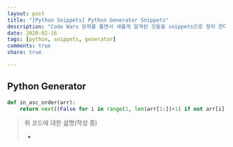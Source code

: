 ```yaml
---
layout: post
title: "[Python Snippets] Python Generator Snippets"
description: "Code Wars 문제를 풀면서 새롭게 알게된 것들을 snippets으로 정리 한다."
date: 2020-02-16
tags: [python, snippets, generator]
comments: true
share: true

---
```




## Python Generator

```python
def in_asc_order(arr):
    return next((False for i in range(1, len(arr[1:])+1) if not arr[i] > arr[i-1]), True)
```

> 위 코드에 대한 섦명(작성 중)
>
> * 